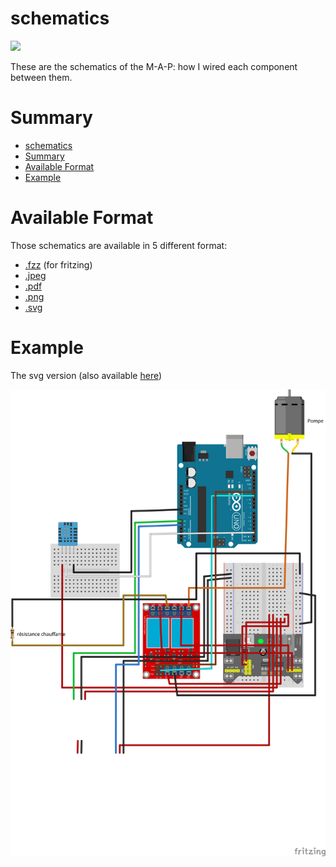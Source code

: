 # schematics

<img src="https://img.shields.io/github/directory-file-count/M-A-P-Organisation/schematics?style=for-the-badge">

These are the schematics of the M-A-P: how I wired each component between them.

# Summary

- [schematics](#schematics)
- [Summary](#summary)
- [Available Format](#available-format)
- [Example](#example)

# Available Format

Those schematics are available in 5 different format:

- [.fzz](https://github.com/M-A-P-Organisation/schematics/blob/main/m-a-p.fzz) (for fritzing)
- [.jpeg](https://github.com/M-A-P-Organisation/schematics/blob/main/m-a-p.jpg)
- [.pdf](https://github.com/M-A-P-Organisation/schematics/blob/main/m-a-p.pdf)
- [.png](https://github.com/M-A-P-Organisation/schematics/blob/main/m-a-p.png)
- [.svg](https://raw.githubusercontent.com/M-A-P-Organisation/schematics/main/m-a-p.svg)

# Example

The svg version (also available [here](https://raw.githubusercontent.com/M-A-P-Organisation/schematics/main/m-a-p.svg))

<img src="https://raw.githubusercontent.com/M-A-P-Organisation/schematics/main/m-a-p.svg">
